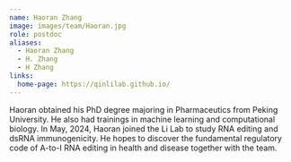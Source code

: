 ```yaml
---
name: Haoran Zhang
image: images/team/Haoran.jpg
role: postdoc
aliases:
  - Haoran Zhang
  - H. Zhang
  - H Zhang
links:
  home-page: https://qinlilab.github.io/
---
```


Haoran obtained his PhD degree  majoring in Pharmaceutics from Peking University. He also had trainings in machine learning and computational biology. In May, 2024, Haoran joined the Li Lab to study RNA editing and dsRNA immunogenicity. He hopes to discover the fundamental regulatory code of A-to-I RNA editing in health and disease together with the team.

